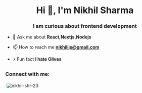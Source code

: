 

<h1 align="center">Hi 👋, I'm Nikhil Sharma</h1>
<h3 align="center">I am curious about frontend development</h3>


- 💬 Ask me about **React,Nextjs,Nodejs**

- 📫 How to reach me **nikhilijs@gmail.com**

- ⚡ Fun fact **I hate Olives**

<h3 align="left">Connect with me:</h3>
<p align="left">
</p>



<p>&nbsp;<img align="center" src="https://github-readme-stats.vercel.app/api?username=nikhil-shr-23&show_icons=true&locale=en" alt="nikhil-shr-23" /></p>

